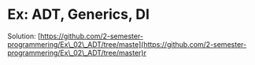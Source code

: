 # Ex: ADT, Generics, DI

Solution: [https://github.com/2-semester-programmering/Ex\_02\_ADT/tree/maste](https://github.com/2-semester-programmering/Ex\_02\_ADT/tree/master)r



